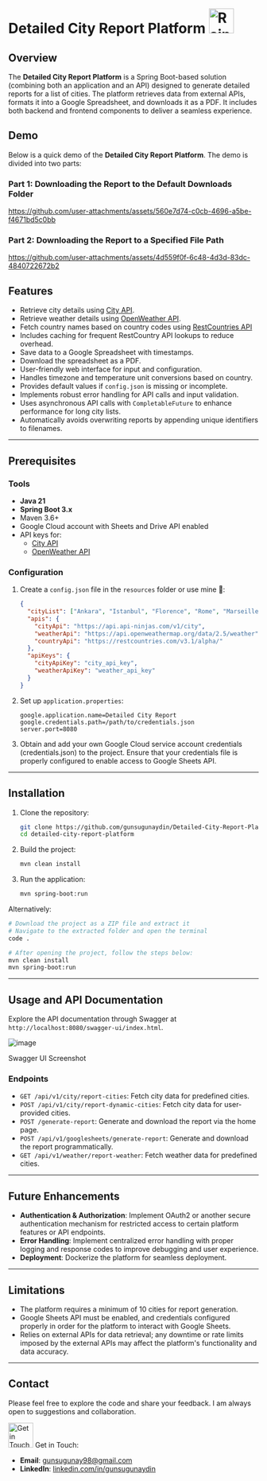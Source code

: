# Detailed City Report Platform <img src="https://media.tenor.com/TwkVSDkjf1MAAAAj/dudu-bubu-raining.gif" alt="Rainy Gif" width="50" height="50">

## Overview  
The **Detailed City Report Platform** is a Spring Boot-based solution (combining both an application and an API) designed to generate detailed reports for a list of cities. The platform retrieves data from external APIs, formats it into a Google Spreadsheet, and downloads it as a PDF. It includes both backend and frontend components to deliver a seamless experience.  

## Demo

Below is a quick demo of the **Detailed City Report Platform**. The demo is divided into two parts:

### Part 1: Downloading the Report to the Default Downloads Folder

https://github.com/user-attachments/assets/560e7d74-c0cb-4696-a5be-f4671bd5c0bb

### Part 2: Downloading the Report to a Specified File Path

https://github.com/user-attachments/assets/4d559f0f-6c48-4d3d-83dc-4840722672b2

## Features

- Retrieve city details using [City API](https://www.api-ninjas.com/api/city).
- Retrieve weather details using [OpenWeather API](https://openweathermap.org/current).
- Fetch country names based on country codes using [RestCountries API](https://restcountries.com/)
- Includes caching for frequent RestCountry API lookups to reduce overhead.
- Save data to a Google Spreadsheet with timestamps.
- Download the spreadsheet as a PDF.
- User-friendly web interface for input and configuration.
- Handles timezone and temperature unit conversions based on country.
- Provides default values if `config.json` is missing or incomplete.
- Implements robust error handling for API calls and input validation.
- Uses asynchronous API calls with `CompletableFuture` to enhance performance for long city lists.
- Automatically avoids overwriting reports by appending unique identifiers to filenames.

---

## Prerequisites
### Tools
- **Java 21**
- **Spring Boot 3.x**
- Maven 3.6+
- Google Cloud account with Sheets and Drive API enabled
- API keys for:
  - [City API](https://www.api-ninjas.com/api/city)
  - [OpenWeather API](https://openweathermap.org/current)

### Configuration
1. Create a `config.json` file in the `resources` folder or use mine 🫠:


   ```json
   {
     "cityList": ["Ankara", "Istanbul", "Florence", "Rome", "Marseille", "Seoul", "Madrid", "Tokyo", "Los Angeles", "New York"],
     "apis": {
       "cityApi": "https://api.api-ninjas.com/v1/city",
       "weatherApi": "https://api.openweathermap.org/data/2.5/weather",
       "countryApi": "https://restcountries.com/v3.1/alpha/"
     },
     "apiKeys": {
       "cityApiKey": "city_api_key",
       "weatherApiKey": "weather_api_key"
     }
   }
   ```
3. Set up `application.properties`:


   ```properties
   google.application.name=Detailed City Report
   google.credentials.path=/path/to/credentials.json
   server.port=8080
   ```
5. Obtain and add your own Google Cloud service account credentials (credentials.json) to the project. Ensure that your credentials file is properly configured to enable access to Google Sheets API.

---

## Installation
1. Clone the repository:
   ```bash
   git clone https://github.com/gunsugunaydin/Detailed-City-Report-Platform
   cd detailed-city-report-platform
   ```
2. Build the project:
   ```bash
   mvn clean install
   ```
3. Run the application:
   ```bash
   mvn spring-boot:run
   ```
Alternatively:
```bash
# Download the project as a ZIP file and extract it
# Navigate to the extracted folder and open the terminal
code .

# After opening the project, follow the steps below:
mvn clean install
mvn spring-boot:run
```
---
## Usage and API Documentation

Explore the API documentation through Swagger at `http://localhost:8080/swagger-ui/index.html`.

![image](https://github.com/user-attachments/assets/839a8ba6-9d7d-45f2-af77-ea4f3e6e7679)

Swagger UI Screenshot

### Endpoints
- `GET /api/v1/city/report-cities`: Fetch city data for predefined cities.
- `POST /api/v1/city/report-dynamic-cities`: Fetch city data for user-provided cities.
- `POST /generate-report`: Generate and download the report via the home page.
- `POST /api/v1/googlesheets/generate-report`: Generate and download the report programmatically.
- `GET /api/v1/weather/report-weather`: Fetch weather data for predefined cities.

---

## Future Enhancements
- **Authentication & Authorization**: Implement OAuth2 or another secure authentication mechanism for restricted access to certain platform features or API endpoints.
- **Error Handling**: Implement centralized error handling with proper logging and response codes to improve debugging and user experience.
- **Deployment**: Dockerize the platform for seamless deployment.

---

## Limitations
- The platform requires a minimum of 10 cities for report generation.
- Google Sheets API must be enabled, and credentials configured properly in order for the platform to interact with Google Sheets.
- Relies on external APIs for data retrieval; any downtime or rate limits imposed by the external APIs may affect the platform's functionality and data accuracy.

---

## Contact
Please feel free to explore the code and share your feedback. I am always open to suggestions and collaboration.

<img src="https://kawaiihoshi.com/wp-content/uploads/2023/07/1-peach-goma-animations.gif" alt="Get in Touch Gif" width="50" height="50"> Get in Touch:

- **Email**: [gunsugunay98@gmail.com](mailto:gunsugunay98@gmail.com)
- **LinkedIn**: [linkedin.com/in/gunsugunaydin](https://www.linkedin.com/in/gunsugunaydin/)

